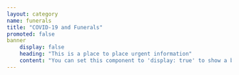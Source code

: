 ```yaml
---
layout: category
name: funerals
title: "COVID-19 and Funerals"
promoted: false
banner
    display: false
    heading: "This is a place to place urgent information"
    content: "You can set this component to 'display: true' to show a banner at the top of the page."
---
```

